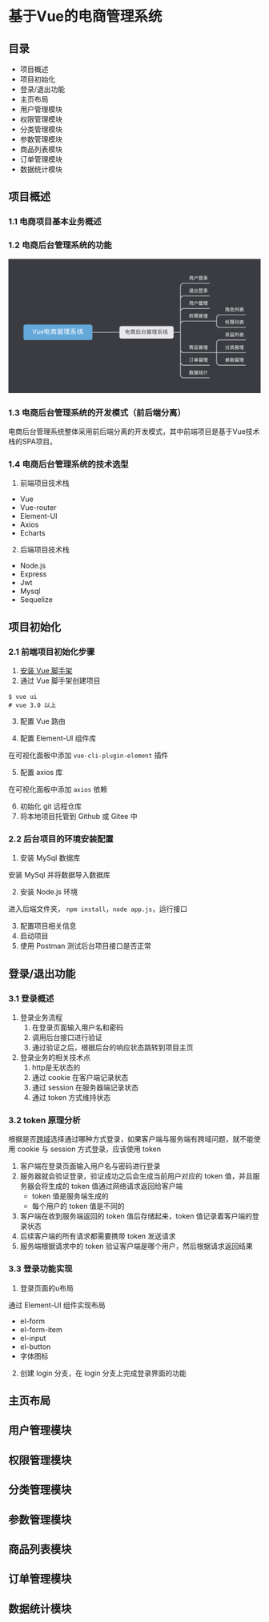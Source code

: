 # 基于Vue的电商管理系统

## 目录

+ 项目概述
+ 项目初始化
+ 登录/退出功能
+ 主页布局
+ 用户管理模块
+ 权限管理模块
+ 分类管理模块
+ 参数管理模块
+ 商品列表模块
+ 订单管理模块
+ 数据统计模块

## 项目概述

### 1.1 电商项目基本业务概述

### 1.2 电商后台管理系统的功能

![Functions overview](./bin/images/Functions-overview.png)

### 1.3 电商后台管理系统的开发模式（前后端分离）

电商后台管理系统整体采用前后端分离的开发模式，其中前端项目是基于Vue技术栈的SPA项目。

### 1.4 电商后台管理系统的技术选型

1. 前端项目技术栈
- Vue
- Vue-router
- Element-UI
- Axios
- Echarts
2. 后端项目技术栈
- Node.js
- Express
- Jwt
- Mysql
- Sequelize

## 项目初始化

### 2.1 前端项目初始化步骤

1. [安装 Vue 脚手架]()
2. 通过 Vue 脚手架创建项目

```shell
$ vue ui
# vue 3.0 以上 
```

3. 配置 Vue 路由

4. 配置 Element-UI 组件库

在可视化面板中添加 `vue-cli-plugin-element` 插件

5. 配置 axios 库

在可视化面板中添加 `axios` 依赖

6. 初始化 git 远程仓库
7. 将本地项目托管到 Github 或 Gitee 中

### 2.2 后台项目的环境安装配置

1. 安装 MySql 数据库

安装 MySql 并将数据导入数据库

2. 安装 Node.js 环境

进入后端文件夹， `npm install`，`node app.js`，运行接口

3. 配置项目相关信息
4. 启动项目
5. 使用 Postman 测试后台项目接口是否正常

## 登录/退出功能

### 3.1 登录概述

1. 登录业务流程
   1. 在登录页面输入用户名和密码
   2. 调用后台接口进行验证
   3. 通过验证之后，根据后台的响应状态跳转到项目主页
2. 登录业务的相关技术点
   1. http是无状态的
   2. 通过 cookie 在客户端记录状态
   3. 通过 session 在服务器端记录状态
   4. 通过 token 方式维持状态

### 3.2 token 原理分析

根据是否[跨域]()选择通过哪种方式登录，如果客户端与服务端有跨域问题，就不能使用 cookie 与 session 方式登录，应该使用 token

1. 客户端在登录页面输入用户名与密码进行登录
2. 服务器就会验证登录，验证成功之后会生成当前用户对应的 token 值，并且服务器会将生成的 token 值通过网络请求返回给客户端
   - token 值是服务端生成的
   - 每个用户的 token 值是不同的
3. 客户端在收到服务端返回的 token 值后存储起来，token 值记录着客户端的登录状态
4. 后续客户端的所有请求都需要携带 token 发送请求
5. 服务端根据请求中的 token 验证客户端是哪个用户，然后根据请求返回结果

### 3.3 登录功能实现

1. 登录页面的u布局

通过 Element-UI 组件实现布局
- el-form
- el-form-item
- el-input
- el-button
- 字体图标

2. 创建 login 分支，在 login 分支上完成登录界面的功能

## 主页布局
## 用户管理模块
## 权限管理模块
## 分类管理模块
## 参数管理模块
## 商品列表模块
## 订单管理模块
## 数据统计模块
